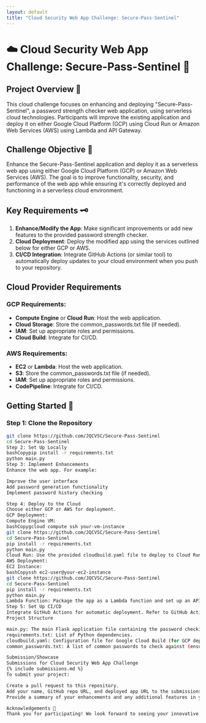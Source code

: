 ```yaml
---
layout: default
title: "Cloud Security Web App Challenge: Secure-Pass-Sentinel"
---
```


# ☁️ Cloud Security Web App Challenge: Secure-Pass-Sentinel 🔐

## Project Overview 📂
This cloud challenge focuses on enhancing and deploying "Secure-Pass-Sentinel", a password strength checker web application, using serverless cloud technologies. Participants will improve the existing application and deploy it on either Google Cloud Platform (GCP) using Cloud Run or Amazon Web Services (AWS) using Lambda and API Gateway.

## Challenge Objective 🎯
Enhance the Secure-Pass-Sentinel application and deploy it as a serverless web app using either Google Cloud Platform (GCP) or Amazon Web Services (AWS). The goal is to improve functionality, security, and performance of the web app while ensuring it's correctly deployed and functioning in a serverless cloud environment.

## Key Requirements 🗝️
1. **Enhance/Modify the App**: Make significant improvements or add new features to the provided password strength checker.
2. **Cloud Deployment**: Deploy the modified app using the services outlined below for either GCP or AWS.
3. **CI/CD Integration**: Integrate GitHub Actions (or similar tool) to automatically deploy updates to your cloud environment when you push to your repository.

## Cloud Provider Requirements

### GCP Requirements:
- **Compute Engine** or **Cloud Run**: Host the web application.
- **Cloud Storage**: Store the common_passwords.txt file (if needed).
- **IAM**: Set up appropriate roles and permissions.
- **Cloud Build**: Integrate for CI/CD.

### AWS Requirements:
- **EC2** or **Lambda**: Host the web application.
- **S3**: Store the common_passwords.txt file (if needed).
- **IAM**: Set up appropriate roles and permissions.
- **CodePipeline**: Integrate for CI/CD.

## Getting Started 🚀

### Step 1: Clone the Repository

```bash
git clone https://github.com/JQCVSC/Secure-Pass-Sentinel
cd Secure-Pass-Sentinel
Step 2: Set Up Locally
bashCopypip install -r requirements.txt
python main.py
Step 3: Implement Enhancements
Enhance the web app. For example:

Improve the user interface
Add password generation functionality
Implement password history checking

Step 4: Deploy to the Cloud
Choose either GCP or AWS for deployment.
GCP Deployment:
Compute Engine VM:
bashCopygcloud compute ssh your-vm-instance
git clone https://github.com/JQCVSC/Secure-Pass-Sentinel
cd Secure-Pass-Sentinel
pip install -r requirements.txt
python main.py
Cloud Run: Use the provided cloudbuild.yaml file to deploy to Cloud Run.
AWS Deployment:
EC2 Instance:
bashCopyssh ec2-user@your-ec2-instance
git clone https://github.com/JQCVSC/Secure-Pass-Sentinel
cd Secure-Pass-Sentinel
pip install -r requirements.txt
python main.py
Lambda Function: Package the app as a Lambda function and set up an API Gateway.
Step 5: Set Up CI/CD
Integrate GitHub Actions for automatic deployment. Refer to GitHub Actions documentation for setup.
Project Structure

main.py: The main Flask application file containing the password checking logic.
requirements.txt: List of Python dependencies.
cloudbuild.yaml: Configuration file for Google Cloud Build (for GCP deployment only).
common_passwords.txt: A list of common passwords to check against (ensure this file is in the same directory as main.py).

Submission/Showcase
Submissions for Cloud Security Web App Challenge
{% include submissions.md %}
To submit your project:

Create a pull request to this repository.
Add your name, GitHub repo URL, and deployed app URL to the submissions.md file.
Provide a summary of your enhancements and any additional features in your pull request.

Acknowledgements 👏
Thank you for participating! We look forward to seeing your innovative enhancements and deployments of the Secure-Pass-Sentinel project.
